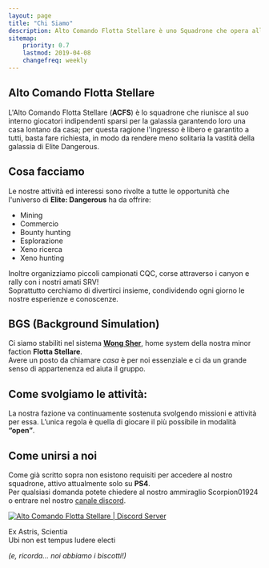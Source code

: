 ```yaml
---
layout: page
title: "Chi Siamo" 
description: Alto Comando Flotta Stellare è uno Squadrone che opera all'interno di Elite Dangerous. Giochiamo su PS4, abbiamo una minor faction in gioco e abbiamo i biscotti
sitemap:
    priority: 0.7
    lastmod: 2019-04-08
    changefreq: weekly
---
```

## Alto Comando Flotta Stellare

L'Alto Comando Flotta Stellare (**ACFS**)  è lo squadrone che riunisce al suo interno giocatori indipendenti sparsi per la galassia garantendo loro una casa lontano da casa; per questa ragione l'ingresso è libero e garantito a tutti, basta fare richiesta, in modo da rendere meno solitaria la vastità della galassia di Elite Dangerous. 

## Cosa facciamo

Le nostre attività ed interessi sono rivolte a tutte le opportunità che l'universo di **Elite: Dangerous** ha da offrire:
- Mining
- Commercio 
- Bounty hunting 
- Esplorazione
- Xeno ricerca 
- Xeno hunting
  
Inoltre organizziamo piccoli campionati CQC, corse attraverso i canyon e rally con i nostri amati SRV!<br>
Soprattutto cerchiamo di divertirci insieme, condividendo ogni giorno le nostre esperienze e conoscenze. 

## BGS (Background Simulation)

Ci siamo stabiliti nel sistema [**Wong Sher**](https://inara.cz/galaxy-starsystem/12424/), home system della nostra minor faction **Flotta Stellare**.<br>
Avere un posto da chiamare *casa* è per noi essenziale e ci da un grande senso di appartenenza ed aiuta il gruppo.

## Come svolgiamo le attività:
La nostra fazione va continuamente sostenuta svolgendo missioni e attività per essa.
L’unica regola è quella di giocare il più possibile in modalità **“open”**.

## Come unirsi a noi
Come già scritto sopra non esistono requisiti per accedere al nostro squadrone, attivo attualmente solo su **PS4**.<br>
Per qualsiasi domanda potete chiedere al nostro ammiraglio Scorpion01924 o entrare nel nostro [canale discord](https://discord.gg/mXpfjgd).

<div class="box">
  <a href="https://discord.gg/mXpfjgd"  class="image fit"><img src="{{ "/images/Discord-Logo+Wordmark-Color.png" | prepend:site.baseurl }}" alt="Alto Comando Flotta Stellare | Discord Server" /></a>
</div>

Ex Astris, Scientia <br>
Ubi non est tempus ludere electi

_(e, ricorda... noi abbiamo i biscotti!)_
